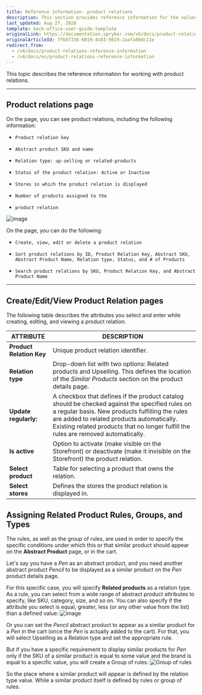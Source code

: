 ```yaml
---
title: Reference information- product relations
description: This section provides reference information for the values you enter when creating, updating, or viewing product relations in the Back Office.
last_updated: Aug 27, 2020
template: back-office-user-guide-template
originalLink: https://documentation.spryker.com/v6/docs/product-relations-reference-information
originalArticleId: 7f68f336-6019-4c83-9819-2aafa89dc11e
redirect_from:
  - /v6/docs/product-relations-reference-information
  - /v6/docs/en/product-relations-reference-information
---
```


This topic describes the reference information for working with product relations.
***
## Product relations page
On the page, you can see product relations, including the following information:

*     Product relation key
*     Abstract product SKU and name
*     Relation type: up-selling or related-products
*     Status of the product relation: Active or Inactive
*     Stores in which the product relation is displayed
*     Number of products assigned to the 
*     product relation

![image](https://spryker.s3.eu-central-1.amazonaws.com/docs/User+Guides/Back+Office+User+Guides/Products/Products/Product+Relations/Product+Relations%3A+Reference+Information/202006.0/product-relations-list.png) 

On the page, you can do the following:

*     Create, view, edit or delete a product relation
*     Sort product relations by ID, Product Relation Key, Abstract SKU, Abstract Product Name, Relation type, Status, and # of Products
*     Search product relations by SKU, Product Relation Key, and Abstract Product Name 
***


## Create/Edit/View Product Relation pages
The following table describes the attributes you select and enter while creating, editing, and viewing a product relation.

| ATTRIBUTE | DESCRIPTION |
| --- | --- |
| **Product Relation Key** | Unique product relation identifier. |
| **Relation type** | Drop-down list with two options: Related products and Upselling. This defines the location of the *Similar Products* section on the product details page.|
| **Update regularly:**  | A checkbox that defines if the product catalog should be checked against the specified rules on a regular basis. New products fulfilling the rules are added to related products automatically. Existing related products that no longer fulfill the rules are removed automatically. |
| **Is active** | Option to activate (make visible on the Storefront) or deactivate (make it invisible on the Storefront) the product relation.|
| **Select product** | Table for selecting a product that owns the relation. |
| **Select stores** | Defines the stores the product relation is displayed in. | 

## Assigning Related Product Rules, Groups, and Types
The rules, as well as the group of rules, are used in order to specify the specific conditions under which this or that similar product should appear on the **Abstract Product** page, or in the cart.

Let's say you have a _Pen_ as an abstract product, and you need another abstract product _Pencil_ to be displayed as a similar product on the _Pen_ product details page. 

For this specific case, you will specify **Related products** as a relation type. As a rule, you can select from a wide range of abstract product attributes to specify, like SKU, category, size, and so on. You can also specify if the attribute you select is equal, greater, less (or any other value from the list) than a defined value:
![image](https://spryker.s3.eu-central-1.amazonaws.com/docs/User+Guides/Back+Office+User+Guides/Products/Products/Product+Relations/Product+Relations%3A+Reference+Information/product-relations-reference.png) 

Or you can set the _Pencil_ abstract product to appear as a similar product for a _Pen_ in the cart (once the _Pen_ is actually added to the cart). For that, you will select Upselling as a Relation type and set the appropriate rule.

But if you have a specific requirement to display similar products for _Pen_ only if the SKU of a similar product is equal to some value and the brand is equal to a specific value, you will create a Group of rules:
![Group of rules](https://spryker.s3.eu-central-1.amazonaws.com/docs/User+Guides/Back+Office+User+Guides/Products/Products/Product+Relations/Product+Relations%3A+Reference+Information/group-of-rules.png) 

So the place where a similar product will appear is defined by the relation type value. While a similar product itself is defined by rules or group of rules.



